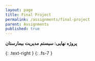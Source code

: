 ```yaml
---
layout: page
title: Final Project
permalink: /assignments/final-project
parent: Assignments
published: true
---
```



**پروژه نهایی: سیستم مدیریت بیمارستان**

{: .text-right }
{: .fs-7 }
